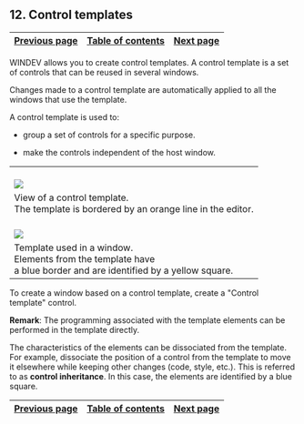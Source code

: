 
## 12. Control templates
			

| [Previous page](../Concepts_WD/1410086976.md) | [Table of contents](../Concepts_WD/1410087098.md) | [Next page](../Concepts_WD/1410086978.md) |
| --- | --- | --- |



<a name="NOTE1"></a>
<a name="NOTE1_1"></a>
WINDEV allows you to create control templates. A control template is a set of controls that can be reused in several windows.

Changes made to a control template are automatically applied to all the windows that use the template.

A control template is used to:

- group a set of controls for a specific purpose.

- make the controls independent of the host window.





|   |
| --- |
| <br>![](https://doc.pcsoft.fr/en-US/images/image.awp?langid=3&name=P1_Mod%E8les%20de%20champs%20-%20HC%20N%B0001.gif)<br> |
| View of a control template.<br>The template is bordered by an orange line in the editor. |
| <br>![](https://doc.pcsoft.fr/en-US/images/image.awp?langid=3&name=P1_Mod%E8les%20de%20champs%20-%20HC%20N%B0002.gif)<br> |
| Template used in a window.<br>Elements from the template have<br>a blue border and are identified by a yellow square. |


To create a window based on a control template, create a "Control template" control.

**Remark**: The programming associated with the template elements can be performed in the template directly.

The characteristics of the elements can be dissociated from the template. For example, dissociate the position of a control from the template to move it elsewhere while keeping other changes (code, style, etc.). This is referred to as **control inheritance**. In this case, the elements are identified by a blue square.

| [Previous page](../Concepts_WD/1410086976.md) | [Table of contents](../Concepts_WD/1410087098.md) | [Next page](../Concepts_WD/1410086978.md) |
| --- | --- | --- |




